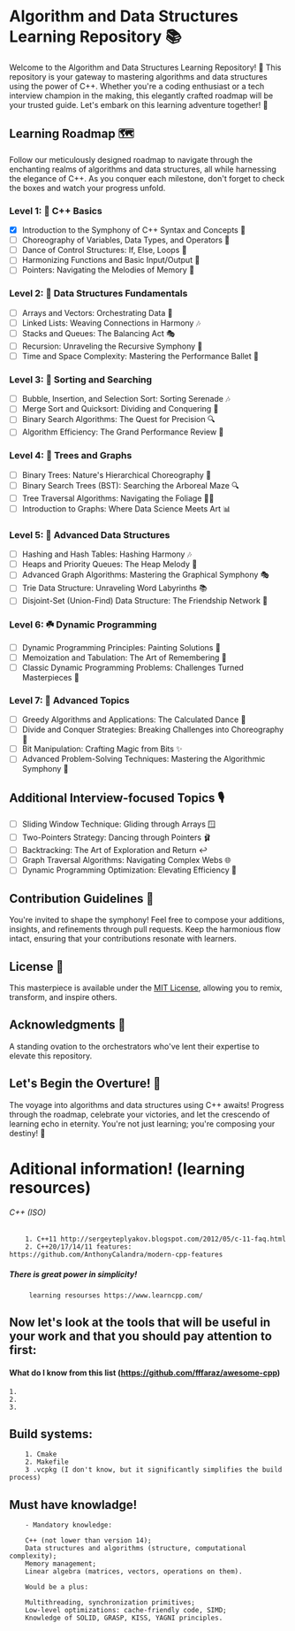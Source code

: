 # Algorithm and Data Structures Learning Repository 📚

Welcome to the Algorithm and Data Structures Learning Repository! 🌟 This repository is your gateway to mastering algorithms and data structures using the power of C++. Whether you're a coding enthusiast or a tech interview champion in the making, this elegantly crafted roadmap will be your trusted guide. Let's embark on this learning adventure together! 🚀

## Learning Roadmap 🗺️

Follow our meticulously designed roadmap to navigate through the enchanting realms of algorithms and data structures, all while harnessing the elegance of C++. As you conquer each milestone, don't forget to check the boxes and watch your progress unfold.

### Level 1: 🌱 C++ Basics
- [x] Introduction to the Symphony of C++ Syntax and Concepts 🎵
- [ ] Choreography of Variables, Data Types, and Operators 💃
- [ ] Dance of Control Structures: If, Else, Loops 🕺
- [ ] Harmonizing Functions and Basic Input/Output 🎼
- [ ] Pointers: Navigating the Melodies of Memory 🎹

### Level 2: 🌿 Data Structures Fundamentals
- [ ] Arrays and Vectors: Orchestrating Data 🎻
- [ ] Linked Lists: Weaving Connections in Harmony 🎶
- [ ] Stacks and Queues: The Balancing Act 🎭
- [ ] Recursion: Unraveling the Recursive Symphony 🎻
- [ ] Time and Space Complexity: Mastering the Performance Ballet 💃
 
### Level 3: 🍃 Sorting and Searching
- [ ] Bubble, Insertion, and Selection Sort: Sorting Serenade 🎶
- [ ] Merge Sort and Quicksort: Dividing and Conquering 🎵
- [ ] Binary Search Algorithms: The Quest for Precision 🔍
- [ ] Algorithm Efficiency: The Grand Performance Review 🎩

### Level 4: 🌳 Trees and Graphs
- [ ] Binary Trees: Nature's Hierarchical Choreography 🌲
- [ ] Binary Search Trees (BST): Searching the Arboreal Maze 🔍
- [ ] Tree Traversal Algorithms: Navigating the Foliage 🚶‍♂️
- [ ] Introduction to Graphs: Where Data Science Meets Art 📊

### Level 5: 🌺 Advanced Data Structures
- [ ] Hashing and Hash Tables: Hashing Harmony 🎶
- [ ] Heaps and Priority Queues: The Heap Melody 🎼
- [ ] Advanced Graph Algorithms: Mastering the Graphical Symphony 🎭
- [ ] Trie Data Structure: Unraveling Word Labyrinths 📚
- [ ] Disjoint-Set (Union-Find) Data Structure: The Friendship Network 🤝

### Level 6: ☘️ Dynamic Programming
- [ ] Dynamic Programming Principles: Painting Solutions 🎨
- [ ] Memoization and Tabulation: The Art of Remembering 📝
- [ ] Classic Dynamic Programming Problems: Challenges Turned Masterpieces 🧩

### Level 7: 🌟 Advanced Topics
- [ ] Greedy Algorithms and Applications: The Calculated Dance 💃
- [ ] Divide and Conquer Strategies: Breaking Challenges into Choreography 🕺
- [ ] Bit Manipulation: Crafting Magic from Bits ✨
- [ ] Advanced Problem-Solving Techniques: Mastering the Algorithmic Symphony 🎻

## Additional Interview-focused Topics 🎙️

- [ ] Sliding Window Technique: Gliding through Arrays 🪟
- [ ] Two-Pointers Strategy: Dancing through Pointers 🩰
- [ ] Backtracking: The Art of Exploration and Return ↩️
- [ ] Graph Traversal Algorithms: Navigating Complex Webs 🌐
- [ ] Dynamic Programming Optimization: Elevating Efficiency 🚀

## Contribution Guidelines 🤝

You're invited to shape the symphony! Feel free to compose your additions, insights, and refinements through pull requests. Keep the harmonious flow intact, ensuring that your contributions resonate with learners.

## License 📜

This masterpiece is available under the [MIT License](LICENSE), allowing you to remix, transform, and inspire others.

## Acknowledgments 🙌

A standing ovation to the orchestrators who've lent their expertise to elevate this repository.

## Let's Begin the Overture! 🎻

The voyage into algorithms and data structures using C++ awaits! Progress through the roadmap, celebrate your victories, and let the crescendo of learning echo in eternity. You're not just learning; you're composing your destiny! 🎼

# Aditional information! (learning resources)

###### C++ (ISO)
        1. C++11 http://sergeyteplyakov.blogspot.com/2012/05/c-11-faq.html
        2. C++20/17/14/11 features: https://github.com/AnthonyCalandra/modern-cpp-features

   ##### There is great power in simplicity!
         learning resourses https://www.learncpp.com/

  ## Now let's look at the tools that will be useful in your work and that you should pay attention to first:
  
  #### What do I know from this list (https://github.com/fffaraz/awesome-cpp)   
    1.
    2.
    3.
  
  ## Build systems:
        1. Cmake
        2. Makefile
        3 .vcpkg (I don't know, but it significantly simplifies the build process)

## Must have knowladge!
 
        - Mandatory knowledge:

        C++ (not lower than version 14);
        Data structures and algorithms (structure, computational complexity);
        Memory management;
        Linear algebra (matrices, vectors, operations on them).

        Would be a plus:

        Multithreading, synchronization primitives;
        Low-level optimizations: cache-friendly code, SIMD;
        Knowledge of SOLID, GRASP, KISS, YAGNI principles.
